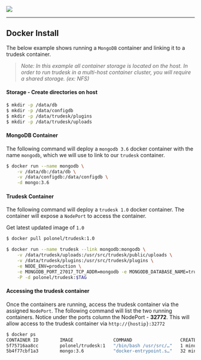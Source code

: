![](http://trudesk.io/TD_Black500.png)
***
## Docker Install
The below example shows running a `MongoDB` container and linking it to a trudesk container.

> *Note: In this example all container storage is located on the host. 
> In order to run trudesk in a multi-host container cluster, you will require a shared storage. (ex: NFS)*

#### Storage - Create directories on host
``` bash
$ mkdir -p /data/db
$ mkdir -p /data/configdb
$ mkdir -p /data/trudesk/plugins
$ mkdir -p /data/trudesk/uploads
```

#### MongoDB Container
The following command will deploy a `mongodb 3.6` docker container with the name `mongodb`, which we will use to link to our `trudesk` container.
``` bash
$ docker run --name mongodb \
    -v /data/db:/data/db \
    -v /data/configdb:/data/configdb \
    -d mongo:3.6
```

#### Trudesk Container
The following command will deploy a `trudesk 1.0` docker container. The container will expose a `NodePort` to access the container.

Get latest updated image of `1.0`
``` bash
$ docker pull polonel/trudesk:1.0
```

``` bash
$ docker run --name trudesk --link mongodb:mongodb \
    -v /data/trudesk/uploads:/usr/src/trudesk/public/uploads \
    -v /data/trudesk/plugins:/usr/src/trudesk/plugins \
    -e NODE_ENV=production \
    -e MONGODB_PORT_27017_TCP_ADDR=mongodb -e MONGODB_DATABASE_NAME=trudesk \
    -P -d polonel/trudesk:$TAG
```

#### Accessing the trudesk container
Once the containers are running, access the trudesk container via the assigned `NodePort`.
The following command will list the two running containers. Notice under the ports column 
the NodePort - __32772__. This will allow access to the trudesk container via `http://{hostip}:32772`

``` bash
$ docker ps
CONTAINER ID        IMAGE               COMMAND                  CREATED             STATUS              PORTS                     NAMES
5f75716aa8cc        polonel/trudesk:1   "/bin/bash /usr/src/…"   1 minute ago        Up 1 minute         0.0.0.0:32772->8118/tcp   trudesk
5b4f77cbf1a3        mongo:3.6           "docker-entrypoint.s…"   32 minutes ago      Up 32 minutes       27017/tcp                 mongodb
```